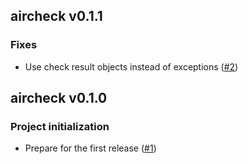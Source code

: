 ## aircheck v0.1.1

### Fixes
- Use check result objects instead of exceptions ([#2](https://github.com/AleksanderWWW/aircheck/pull/2))

## aircheck v0.1.0

### Project initialization
- Prepare for the first release ([#1](https://github.com/AleksanderWWW/aircheck/pull/1))
